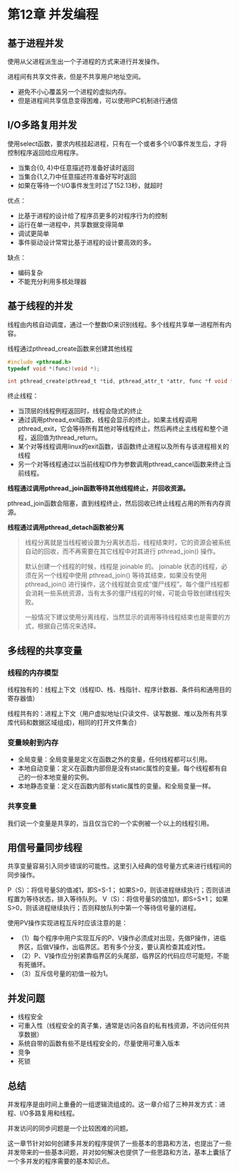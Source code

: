 # 第12章 并发编程



## 基于进程并发

使用从父进程派生出一个子进程的方式来进行并发操作。

进程间有共享文件表，但是不共享用户地址空间。

- 避免不小心覆盖另一个进程的虚拟内存。
- 但是进程间共享信息变得困难，可以使用IPC机制进行通信



## I/O多路复用并发

使用select函数，要求内核挂起进程，只有在一个或者多个I/O事件发生后，才将控制程序返回给应用程序。

- 当集合{0, 4}中任意描述符准备好读时返回
- 当集合{1,2,7}中任意描述符准备好写时返回
- 如果在等待一个I/O事件发生时过了152.13秒，就超时

优点：

- 比基于进程的设计给了程序员更多的对程序行为的控制
- 运行在单一进程中，共享数据变得简单
- 调试更简单
- 事件驱动设计常常比基于进程的设计要高效的多。

缺点：

- 编码复杂
- 不能充分利用多核处理器



## 基于线程的并发

线程由内核自动调度，通过一个整数ID来识别线程。多个线程共享单一进程所有内容。

线程通过pthread_create函数来创建其他线程

```c
#include <pthread.h>
typedef void *(func)(void *);

int pthread_create(pthread_t *tid, pthread_attr_t *attr, func *f void *arg);
```

终止线程：

- 当顶层的线程例程返回时，线程会隐式的终止
- 通过调用pthread_exit函数，线程会显示的终止。如果主线程调用pthread_exit，它会等待所有其他对等线程终止，然后再终止主线程和整个进程，返回值为thread_return。
- 某个对等线程调用linux的exit函数，该函数终止进程以及所有与该进程相关的线程
- 另一个对等线程通过以当前线程ID作为参数调用pthread_cancel函数来终止当前线程。



**线程通过调用pthread_join函数等待其他线程终止，并回收资源。**

pthread_join函数会阻塞，直到线程终止，然后回收已终止线程占用的所有内存资源。



**线程通过调用pthread_detach函数被分离**

> 线程分离就是当线程被设置为分离状态后，线程结束时，它的资源会被系统自动的回收，而不再需要在其它线程中对其进行 pthread_join() 操作。
>
> 默认创建一个线程的时候，线程是 joinable 的。 joinable 状态的线程，必须在另一个线程中使用 pthread_join() 等待其结束，如果没有使用 pthread_join() 进行操作，这个线程就会变成”僵尸线程”。每个僵尸线程都会消耗一些系统资源，当有太多的僵尸线程的时候，可能会导致创建线程失败。
>
> 一般情况下建议使用分离线程，当然显示的调用等待线程结束也是需要的方式，根据自己情况来选择。







## 多线程的共享变量

### 线程的内存模型

线程独有的：线程上下文（线程ID、栈、栈指针、程序计数器、条件码和通用目的寄存器值）

线程共有的：进程上下文（用户虚拟地址(只读文件、读写数据、堆以及所有共享库代码和数据区域组成)，相同的打开文件集合）

### 变量映射到内存

- 全局变量：全局变量是定义在函数之外的变量，任何线程都可以引用。
- 本地自动变量：定义在函数内部但是没有static属性的变量。每个线程都有自己的一份本地变量的实例。
- 本地静态变量：定义在函数内部有static属性的变量。和全局变量一样。

### 共享变量

我们说一个变量是共享的，当且仅当它的一个实例被一个以上的线程引用。



## 用信号量同步线程

共享变量容易引入同步错误的可能性。这里引入经典的信号量方式来进行线程间的同步操作。

   P（S）：将信号量S的值减1，即S=S-1；
           如果S>0，则该进程继续执行；否则该进程置为等待状态，排入等待队列。
    V（S）：将信号量S的值加1，即S=S+1；
           如果S>0，则该进程继续执行；否则释放队列中第一个等待信号量的进程。

 使用PV操作实现进程互斥时应该注意的是：

- （1）每个程序中用户实现互斥的P、V操作必须成对出现，先做P操作，进临界区，后做V操作，出临界区。若有多个分支，要认真检查其成对性。
- （2）P、V操作应分别紧靠临界区的头尾部，临界区的代码应尽可能短，不能有死循环。
- （3）互斥信号量的初值一般为1。



## 并发问题

- 线程安全
- 可重入性（线程安全的真子集，通常是访问各自的私有栈资源，不访问任何共享数据）
- 系统自带的函数有些不是线程安全的，尽量使用可重入版本
- 竞争
- 死锁



## 总结

并发程序是由时间上重叠的一组逻辑流组成的。这一章介绍了三种并发方式：进程、I/O多路复用和线程。

并发访问的同步问题是一个比较困难的问题。

这一章节针对如何创建多并发的程序提供了一些基本的思路和方法，也提出了一些并发带来的一些基本问题，并对如何解决也提供了一些思路和方法，基本上囊括了一个多并发的程序需要的基本知识点。
